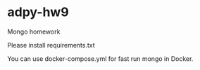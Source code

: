 # adpy-hw9
Mongo homework

Please install requirements.txt

You can use docker-compose.yml for fast run mongo in Docker.
